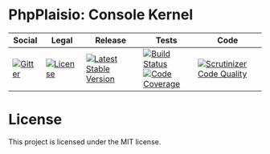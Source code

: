 # PhpPlaisio: Console Kernel

<table>
<thead>
<tr>
<th>Social</th>
<th>Legal</th>
<th>Release</th>
<th>Tests</th>
<th>Code</th>
</tr>
</thead>
<tbody>
<tr>
<td>
<a href="https://gitter.im/PhpPlaisio/PhpPlaisio"><img src="https://badges.gitter.im/PhpPlaisio/PhpPlaisio.svg" alt="Gitter"/></a>
</td>
<td>
<a href="https://packagist.org/packages/plaisio/console
"><img src="https://poser.pugx.org/plaisio/console-kernel/license" alt="License"/></a>
</td>
<td>
<a href="https://packagist.org/packages/plaisio/console"><img src="https://poser.pugx.org/plaisio/console-kernel/v/stable" alt="Latest Stable Version"/></a><br/>
</td>
<td>
<a href="https://github.com/PhpPlaisio/console-kernel/actions/workflows/unit.yml"><img src="https://github.com/PhpPlaisio/console-kernel/actions/workflows/unit.yml/badge.svg" alt="Build Status"/></a><br/>
<a href="https://codecov.io/gh/PhpPlaisio/console"><img src="https://codecov.io/gh/PhpPlaisio/console-kernel/branch/master/graph/badge.svg" alt="Code Coverage"/></a>
</td>
<td>
<a href="https://scrutinizer-ci.com/g/PhpPlaisio/console-kernel/?branch=master"><img src="https://scrutinizer-ci.com/g/PhpPlaisio/console-kernel/badges/quality-score.png?b=master" alt="Scrutinizer Code Quality"/></a>
</td>
</tr>
</tbody>
</table>

#  License

This project is licensed under the MIT license.
